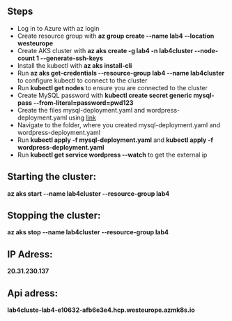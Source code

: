 ## Steps
- Log in to Azure with az login
- Create resource group with **az group create --name lab4 --location westeurope**
- Create AKS cluster with **az aks create -g lab4 -n lab4cluster --node-count 1 --generate-ssh-keys**
- Install the kubectl with **az aks install-cli**
- Run **az aks get-credentials --resource-group lab4 --name lab4cluster** to configure kubectl to connect to the cluster
- Run **kubectl get nodes** to ensure you are connected to the cluster
- Create MySQL password with **kubectl create secret generic mysql-pass --from-literal=password=pwd123**
- Create the files mysql-deployment.yaml and wordpress-deployment.yaml using [link](https://kubernetes.io/docs/tutorials/stateful-application/mysql-wordpress-persistent-volume/)
- Navigate to the folder, where you created mysql-deployment.yaml and wordpress-deployment.yaml
- Run **kubectl apply -f mysql-deployment.yaml** and **kubectl apply -f wordpress-deployment.yaml**
- Run **kubectl get service wordpress --watch** to get the external ip

## Starting the cluster: 
**az aks start --name lab4cluster --resource-group lab4**

## Stopping the cluster: 
**az aks stop --name lab4cluster --resource-group lab4**

## IP Adress:
**20.31.230.137**

## Api adress:
**lab4cluste-lab4-e10632-afb6e3e4.hcp.westeurope.azmk8s.io**